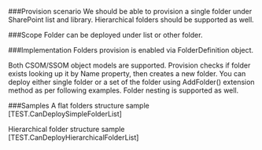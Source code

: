 ﻿<properties 
	  pageTitle="FolderDefinition" 
    pageName="FolderDefinition"
    parentPageId="12771"
/>

###Provision scenario
We should be able to provision a single folder under SharePoint list and library.
Hierarchical folders should be supported as well.

###Scope
Folder can be deployed under list or other folder. 

###Implementation
Folders provision is enabled via FolderDefinition object.

Both CSOM/SSOM object models are supported. Provision checks if folder exists looking up it by Name property, then creates a new folder. You can deploy either single folder or a set of the folder using AddFolder() extension method as per following examples. Folder nesting is supported as well.

###Samples
A flat folders structure sample
[TEST.CanDeploySimpleFolderList]

Hierarchical folder structure sample 
[TEST.CanDeployHierarchicalFolderList]